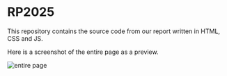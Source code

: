 ﻿# RP2025
This repository contains the source code from our report written in HTML, CSS and JS.

Here is a screenshot of the entire page as a preview.

![entire page](https://github.com/user-attachments/assets/630cdbde-a076-434e-ac7b-8d1bc234318b)
